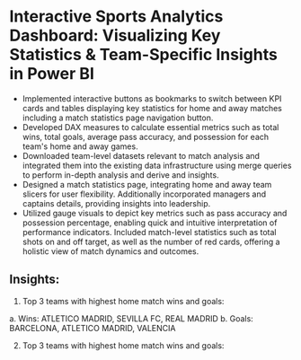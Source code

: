 # Interactive Sports Analytics Dashboard: Visualizing Key Statistics & Team-Specific Insights in Power BI
- Implemented interactive buttons as bookmarks to switch between KPI cards and tables displaying key statistics for home and away matches including a match statistics page navigation button.
- Developed DAX measures to calculate essential metrics such as total wins, total goals, average pass accuracy, and possession for each team's home and away games.
- Downloaded team-level datasets relevant to match analysis and integrated them into the existing data infrastructure using merge queries to perform in-depth analysis and derive and insights.
- Designed a match statistics page, integrating home and away team slicers for user flexibility. Additionally incorporated managers and captains details, providing insights into leadership.
- Utilized gauge visuals to depict key metrics such as pass accuracy and possession percentage, enabling quick and intuitive interpretation of performance indicators.
Included match-level statistics such as total shots on and off target, as well as the number of red cards, offering a holistic view of match dynamics and outcomes.

## Insights:

1. Top 3 teams with highest home match wins and goals:

  a. Wins: ATLETICO MADRID, SEVILLA FC, REAL MADRID
  b. Goals: BARCELONA, ATLETICO MADRID, VALENCIA
  
2. Top 3 teams with highest home match wins and goals:
